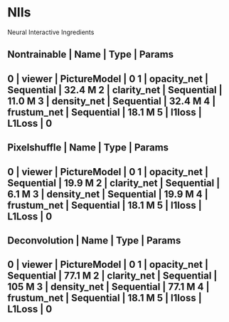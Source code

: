 # NIIs
Neural Interactive Ingredients

Nontrainable
  | Name        | Type         | Params
---------------------------------------------
0 | viewer      | PictureModel | 0
1 | opacity_net | Sequential   | 32.4 M
2 | clarity_net | Sequential   | 11.0 M
3 | density_net | Sequential   | 32.4 M
4 | frustum_net | Sequential   | 18.1 M
5 | l1loss      | L1Loss       | 0
---------------------------------------------

Pixelshuffle
  | Name        | Type         | Params
---------------------------------------------
0 | viewer      | PictureModel | 0
1 | opacity_net | Sequential   | 19.9 M
2 | clarity_net | Sequential   | 6.1 M
3 | density_net | Sequential   | 19.9 M
4 | frustum_net | Sequential   | 18.1 M
5 | l1loss      | L1Loss       | 0
---------------------------------------------

Deconvolution
  | Name        | Type         | Params
---------------------------------------------
0 | viewer      | PictureModel | 0
1 | opacity_net | Sequential   | 77.1 M
2 | clarity_net | Sequential   | 105 M
3 | density_net | Sequential   | 77.1 M
4 | frustum_net | Sequential   | 18.1 M
5 | l1loss      | L1Loss       | 0
---------------------------------------------



